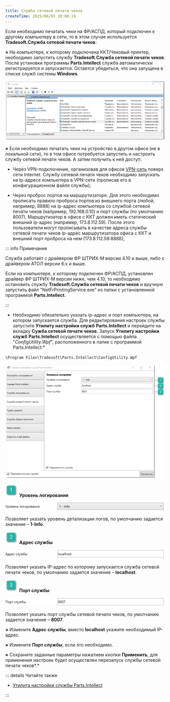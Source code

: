 ```yaml
---
title: Служба сетевой печати чеков
createTime: 2025/06/03 10:08:19
---
```

Если необходимо печатать чеки на ФР/АСПД, который подключен к другому компьютеру в сети, то в этом случае используется **Tradesoft.Служба сетевой печати чеков**:

**»** На компьютере, к которому подключена ККТ/Чековый принтер, необходимо запустить службу **Tradesoft.Служба сетевой печати чеков**. После установки программы **Parts.Intellect** служба автоматически регистрируется и запускается. Остается убедиться, что она запущена в списке служб системы **Windows**.

![](../../assets/work/two/521.png)

**»** Если необходимо печатать чеки на устройство в другом офисе (не в локальной сети), то в том офисе потребуется запустить и настроить службу сетевой печати чеков. А затем получить к ней доступ:

- Через VPN-подключение, организовав для офисов [VPN-сеть](https://ru.wikipedia.org/wiki/VPN) поверх сети Internet. Службу сетевой печати чеков необходимо запускать на ip-адресе компьютера в VPN-сети (прописав его в конфигурационном файле службы);

- Через проброс портов на маршрутизаторе. Для этого необходимо прописать правило проброса портов из внешнего порта (любой, например, 8888) на ip-адрес компьютера со службой сетевой печати чеков (например, 192.168.0.10) и порт службы (по умолчанию 8007). Маршрутизатор в офисе с ККТ должен иметь статический внешний ip-адрес (например, 173.8.112.59). После этого пользователи могут прописывать в качестве адреса службы сетевой печати чеков ip-адрес маршрутизатора офиса с ККТ и внешний порт проброса на нем (173.8.112.59:8888);

::: info Примечание

Служба работает с драйвером ФР ШТРИХ-М версии 4.10 и выше, либо с драйвером АТОЛ версии 6.х и выше.

Если на компьютере, к которому подключен ФР/АСПД, установлен драйвер ФР ШТРИХ-М версии ниже, чем 4.10, то необходимо остановить службу **Tradesoft.Служба сетевой печати чеков** и вручную запустить файл "NetFrPrintingService.exe" из папки с установленной программой **Parts.Intellect**.

:::

- Необходимо обязательно указать ip-адрес и порт компьютера, на котором запускается служба. Для редактирования настроек службы запустите **Утилиту настройки служб** **Parts.Intellect** и перейдите на вкладку **Сужба сетевой печати чеков**. Запуск **Утилиту настройки служб** **Parts.Intellect** осуществляется с помощью файла "*ConfigUtility.Wpf*", расположенного в папке с программой Parts.Intellect:* 

`\Program Files\Tradesoft\Parts.Intellect\ConfigUtility.Wpf`

![](../../assets/work/two/522.png)

![](../../assets/work/two/006.png) **Уровень логирования** 

![](../../assets/work/two/523.png)

Позволяет указать уровень детализации логов, по умолчанию задается значение – **1-Info**.

![](../../assets/work/two/008.png) **Адрес службы** 

![](../../assets/work/two/524.png)

Позволяет указать IP-адрес по которому запускается служба сетевой печати чеков, по умолчанию задается значение – **localhost**.

![](../../assets/work/two/009.png) **Порт службы** 

![](../../assets/work/two/525.png)

Позволяет указать порт службы сетевой печати чеков, по умолчанию задается значение – **8007**.

**»** Измените **Адрес службы**, вместо **localhost** укажите необходимый IP-адрес.

**»** Измените **Порт службы**, если это необходимо.

**»** Сохраните заданные параметры нажатием кнопки **Применить**, для применения настроек будет осуществлен перезапуск службы сетевой печати чеков*.*

::: details Читайте также

- [Утилита настройки службы Parts.Intellect](../../specification/upravlenie/utilita_nastrojki_sluzhby_partsintellect.md)

:::